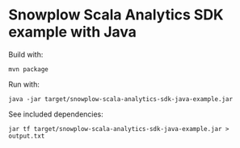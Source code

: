 # Snowplow Scala Analytics SDK example with Java

Build with:

```
mvn package
```

Run with:

```
java -jar target/snowplow-scala-analytics-sdk-java-example.jar

```

See included dependencies:

```
jar tf target/snowplow-scala-analytics-sdk-java-example.jar > output.txt 
```
